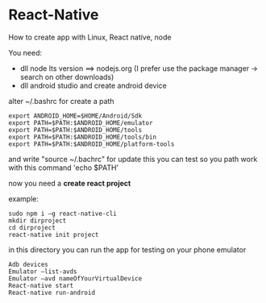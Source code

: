 # React-Native
How to create app with Linux, React native, node

You need:
- dll node lts version ==> nodejs.org (I prefer use the package manager -> search on other downloads)
- dll android studio and create android device

alter ~/.bashrc for create a path
```
export ANDROID_HOME=$HOME/Android/Sdk
export PATH=$PATH:$ANDROID_HOME/emulator
export PATH=$PATH:$ANDROID_HOME/tools
export PATH=$PATH:$ANDROID_HOME/tools/bin
export PATH=$PATH:$ANDROID_HOME/platform-tools
```
and write "source ~/.bachrc" for update this
you can test so you path work with this command 'echo $PATH'

now you need a **create react project** 

example:
```
sudo npm i –g react-native-cli 
mkdir dirproject
cd dirproject
react-native init project 
```
in this directory you can run the app for testing on your phone emulator
```
Adb devices 
Emulator –list-avds 
Emulator –avd nameOfYourVirtualDevice
React-native start 
React-native run-android 
```
